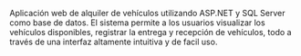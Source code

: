Aplicación web de alquiler de vehículos utilizando ASP.NET y SQL Server como base de datos. El sistema permite a los usuarios visualizar los vehículos disponibles, registrar la entrega y recepción de vehículos, todo a través de una interfaz altamente intuitiva y de facil uso. 
